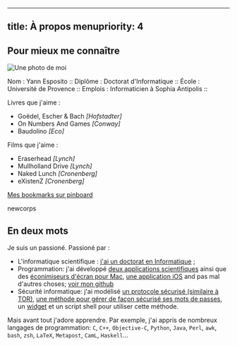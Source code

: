 -----
title: À propos
menupriority: 4
-----

## Pour mieux me connaître

![Une photo de moi](/Scratch/img/about/yann1.jpg)

<div>
    <desc informations générales>
    Nom : Yann Esposito ::
    Diplôme : Doctorat d'Informatique ::
    École : Université de Provence ::
    Emplois : Informaticien à Sophia Antipolis ::
    </desc>
</div>

Livres que j'aime :

  - Goëdel, Escher &amp; Bach  *[Hofstadter]*
  - On Numbers And Games *[Conway]*
  - Baudolino *[Eco]*

Films que j'aime :

  - Eraserhead *[Lynch]*
  - Mullholland Drive *[Lynch]*
  - Naked Lunch *[Cronenberg]*
  - eXistenZ *[Cronenberg]*

[Mes bookmarks sur pinboard](http://pinboard.in/u:yogsototh)

newcorps

## En deux mots

Je suis un passioné. Passioné par :


  - L'informatique scientifique : [j'ai un doctorat en Informatique](http://yann.esposito.free.fr/recherche.php?lang=fr) ;
  - Programmation: j'ai développé [deux applications scientifiques](http://yann.esposito.free.fr/logiciels.php) ainsi que des [éconimiseurs d'écran pour Mac](/YBlog/Softwares.html), [une application iOS](http://ypassword.espozito.com) and pas mal d'autres choses; [voir mon github](http://github.com/yogsototh)
  - Sécurité informatique: j'ai modélisé [un protocole sécurisé (similaire à TOR)](http://yann.esposito.free.fr/enseignement/rez0.php#projet), [une méthode pour gérer de façon sécurisé ses mots de passes](/YBlog/Computer/Entries/2008/7/30_Easy,_secure_and_portable_password_management_system.html), un [widget](/YBlog/YPassword.html) et un script shell pour utiliser cette méthode.


Mais avant tout j'adore apprendre.
Par exemple, j'ai appris de nombreux langages de programmation:
`C`, `C++`, `Objective-C`, `Python`, `Java`,
`Perl`, `awk`, `bash`, `zsh`, `LaTeX`, `Metapost`, `CamL`, `Haskell`...


